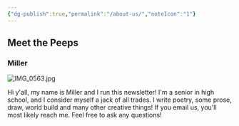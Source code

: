 ```yaml
---
{"dg-publish":true,"permalink":"/about-us/","noteIcon":"1"}
---
```


## Meet the Peeps
### Miller
![IMG_0563.jpg](/img/user/IMG_0563.jpg)

Hi y'all, my name is Miller and I run this newsletter! I'm a senior in high school, and I consider myself a jack of all trades. I write poetry, some prose, draw, world build and many other creative things! If you email us, you'll most likely reach me. Feel free to ask any questions!